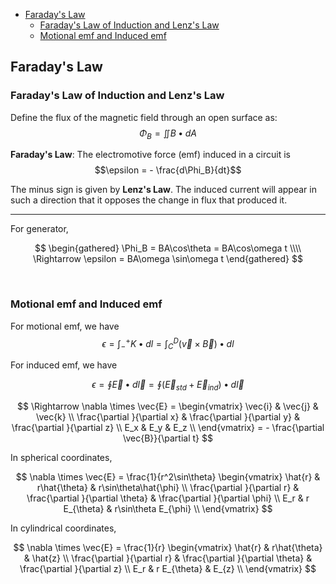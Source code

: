 
- [Faraday's Law](#faradays-law)
  - [Faraday's Law of Induction and Lenz's Law](#faradays-law-of-induction-and-lenzs-law)
  - [Motional emf and Induced emf](#motional-emf-and-induced-emf)





## Faraday's Law
### Faraday's Law of Induction and Lenz's Law
Define the flux of the magnetic field through an open surface as: $$\Phi_B = \iint B \bullet dA$$

**Faraday's Law**: The electromotive force (emf) induced in a circuit is $$\epsilon = - \frac{d\Phi_B}{dt}$$

The minus sign is given by **Lenz's Law**. The induced current will appear in such a direction that it opposes the change in flux that produced it.

---

For generator, 

$$
\begin{gathered}
  \Phi_B = BA\cos\theta = BA\cos\omega t \\\\
  \Rightarrow \epsilon = BA\omega \sin\omega t
\end{gathered}
$$





<br>

### Motional emf and Induced emf
For motional emf, we have $$\epsilon = \int_{-}^{+} K \bullet dl = \int_C^D (\vec{v} \times \vec{B}) \bullet dl$$

For induced emf, we have 

$$
\epsilon = \oint \vec{E} \bullet d\vec{l} = \oint (\vec{E}_{std} + \vec{E}_{ind}) \bullet d\vec{l}
$$

$$
\Rightarrow \nabla \times \vec{E} =
\begin{vmatrix}
  \vec{i} & \vec{j} & \vec{k} \\
  \frac{\partial }{\partial x} & \frac{\partial }{\partial y} & \frac{\partial }{\partial z} \\
  E_x & E_y & E_z \\
\end{vmatrix}
= - \frac{\partial \vec{B}}{\partial t}
$$

In spherical coordinates,

$$
\nabla \times \vec{E} = \frac{1}{r^2\sin\theta}
\begin{vmatrix}
  \hat{r} & r\hat{\theta} & r\sin\theta\hat{\phi} \\
  \frac{\partial }{\partial r} & \frac{\partial }{\partial \theta} & \frac{\partial }{\partial \phi} \\
  E_r & r E_{\theta} & r\sin\theta E_{\phi} \\
\end{vmatrix}
$$

In cylindrical coordinates,

$$
\nabla \times \vec{E} = \frac{1}{r}
\begin{vmatrix}
  \hat{r} & r\hat{\theta} & \hat{z} \\
  \frac{\partial }{\partial r} & \frac{\partial }{\partial \theta} & \frac{\partial }{\partial z} \\
  E_r & r E_{\theta} & E_{z} \\
\end{vmatrix}
$$

